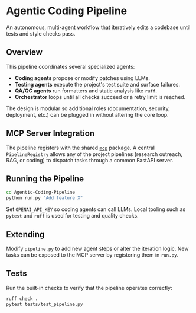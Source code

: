 # Agentic Coding Pipeline

An autonomous, multi-agent workflow that iteratively edits a codebase until tests and style checks pass.

## Overview

This pipeline coordinates several specialized agents:

- **Coding agents** propose or modify patches using LLMs.
- **Testing agents** execute the project's test suite and surface failures.
- **QA/QC agents** run formatters and static analysis like `ruff`.
- **Orchestrator** loops until all checks succeed or a retry limit is reached.

The design is modular so additional roles (documentation, security, deployment, etc.) can be plugged in without altering the core loop.

## MCP Server Integration

The pipeline registers with the shared [`mcp`](../src/mcp) package. A central `PipelineRegistry` allows any of the project pipelines (research outreach, RAG, or coding) to dispatch tasks through a common FastAPI server.

## Running the Pipeline

```bash
cd Agentic-Coding-Pipeline
python run.py "Add feature X"
```

Set `OPENAI_API_KEY` so coding agents can call LLMs. Local tooling such as `pytest` and `ruff` is used for testing and quality checks.

## Extending

Modify `pipeline.py` to add new agent steps or alter the iteration logic. New tasks can be exposed to the MCP server by registering them in `run.py`.

## Tests

Run the built-in checks to verify that the pipeline operates correctly:

```bash
ruff check .
pytest tests/test_pipeline.py
```
